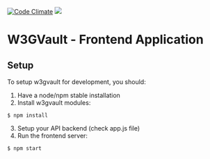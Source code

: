 [![Code Climate](https://codeclimate.com/github/w3gvault/angular-frontend/badges/gpa.svg)](https://codeclimate.com/github/w3gvault/angular-frontend)
[![](https://david-dm.org/w3gvault/angular-frontend.svg)](https://github.com/w3gvault/angular-frontend)

# W3GVault - Frontend Application

## Setup

To setup w3gvault for development, you should:

1. Have a node/npm stable installation
2. Install w3gvault modules:
```
$ npm install 
```
3. Setup your API backend (check app.js file)
4. Run the frontend server:
```
$ npm start
```
